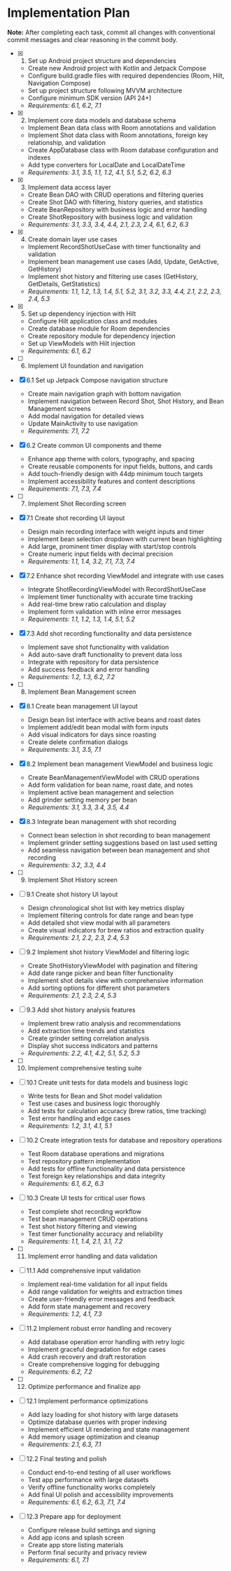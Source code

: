 # Implementation Plan

**Note:** After completing each task, commit all changes with conventional commit messages and clear reasoning in the commit body.

- [x] 1. Set up Android project structure and dependencies
  - Create new Android project with Kotlin and Jetpack Compose
  - Configure build.gradle files with required dependencies (Room, Hilt, Navigation Compose)
  - Set up project structure following MVVM architecture
  - Configure minimum SDK version (API 24+)
  - _Requirements: 6.1, 6.2, 7.1_

- [x] 2. Implement core data models and database schema
  - Implement Bean data class with Room annotations and validation
  - Implement Shot data class with Room annotations, foreign key relationship, and validation
  - Create AppDatabase class with Room database configuration and indexes
  - Add type converters for LocalDate and LocalDateTime
  - _Requirements: 3.1, 3.5, 1.1, 1.2, 4.1, 5.1, 5.2, 6.2, 6.3_

- [x] 3. Implement data access layer
  - Create Bean DAO with CRUD operations and filtering queries
  - Create Shot DAO with filtering, history queries, and statistics
  - Create BeanRepository with business logic and error handling
  - Create ShotRepository with business logic and validation
  - _Requirements: 3.1, 3.3, 3.4, 4.4, 2.1, 2.3, 2.4, 6.1, 6.2, 6.3_

- [x] 4. Create domain layer use cases
  - Implement RecordShotUseCase with timer functionality and validation
  - Implement bean management use cases (Add, Update, GetActive, GetHistory)
  - Implement shot history and filtering use cases (GetHistory, GetDetails, GetStatistics)
  - _Requirements: 1.1, 1.2, 1.3, 1.4, 5.1, 5.2, 3.1, 3.2, 3.3, 4.4, 2.1, 2.2, 2.3, 2.4, 5.3_

- [x] 5. Set up dependency injection with Hilt
  - Configure Hilt application class and modules
  - Create database module for Room dependencies
  - Create repository module for dependency injection
  - Set up ViewModels with Hilt injection
  - _Requirements: 6.1, 6.2_

- [ ] 6. Implement UI foundation and navigation

- [x] 6.1 Set up Jetpack Compose navigation structure






  - Create main navigation graph with bottom navigation
  - Implement navigation between Record Shot, Shot History, and Bean Management screens
  - Add modal navigation for detailed views
  - Update MainActivity to use navigation
  - _Requirements: 7.1, 7.2_

- [x] 6.2 Create common UI components and theme






  - Enhance app theme with colors, typography, and spacing
  - Create reusable components for input fields, buttons, and cards
  - Add touch-friendly design with 44dp minimum touch targets
  - Implement accessibility features and content descriptions
  - _Requirements: 7.1, 7.3, 7.4_

- [ ] 7. Implement Shot Recording screen

- [x] 7.1 Create shot recording UI layout




  - Design main recording interface with weight inputs and timer
  - Implement bean selection dropdown with current bean highlighting
  - Add large, prominent timer display with start/stop controls
  - Create numeric input fields with decimal precision
  - _Requirements: 1.1, 1.4, 3.2, 7.1, 7.3, 7.4_

- [x] 7.2 Enhance shot recording ViewModel and integrate with use cases





  - Integrate ShotRecordingViewModel with RecordShotUseCase
  - Implement timer functionality with accurate time tracking
  - Add real-time brew ratio calculation and display
  - Implement form validation with inline error messages
  - _Requirements: 1.1, 1.2, 1.3, 1.4, 5.1, 5.2_

- [x] 7.3 Add shot recording functionality and data persistence





  - Implement save shot functionality with validation
  - Add auto-save draft functionality to prevent data loss
  - Integrate with repository for data persistence
  - Add success feedback and error handling
  - _Requirements: 1.2, 1.3, 6.2, 7.2_

- [ ] 8. Implement Bean Management screen

- [x] 8.1 Create bean management UI layout







  - Design bean list interface with active beans and roast dates
  - Implement add/edit bean modal with form inputs
  - Add visual indicators for days since roasting
  - Create delete confirmation dialogs
  - _Requirements: 3.1, 3.5, 7.1_

- [x] 8.2 Implement bean management ViewModel and business logic






  - Create BeanManagementViewModel with CRUD operations
  - Add form validation for bean name, roast date, and notes
  - Implement active bean management and selection
  - Add grinder setting memory per bean
  - _Requirements: 3.1, 3.3, 3.4, 3.5, 4.4_

- [x] 8.3 Integrate bean management with shot recording





  - Connect bean selection in shot recording to bean management
  - Implement grinder setting suggestions based on last used setting
  - Add seamless navigation between bean management and shot recording
  - _Requirements: 3.2, 3.3, 4.4_

- [ ] 9. Implement Shot History screen

- [ ] 9.1 Create shot history UI layout
  - Design chronological shot list with key metrics display
  - Implement filtering controls for date range and bean type
  - Add detailed shot view modal with all parameters
  - Create visual indicators for brew ratios and extraction quality
  - _Requirements: 2.1, 2.2, 2.3, 2.4, 5.3_

- [ ] 9.2 Implement shot history ViewModel and filtering logic
  - Create ShotHistoryViewModel with pagination and filtering
  - Add date range picker and bean filter functionality
  - Implement shot details view with comprehensive information
  - Add sorting options for different shot parameters
  - _Requirements: 2.1, 2.3, 2.4, 5.3_

- [ ] 9.3 Add shot history analysis features
  - Implement brew ratio analysis and recommendations
  - Add extraction time trends and statistics
  - Create grinder setting correlation analysis
  - Display shot success indicators and patterns
  - _Requirements: 2.2, 4.1, 4.2, 5.1, 5.2, 5.3_

- [ ] 10. Implement comprehensive testing suite

- [ ] 10.1 Create unit tests for data models and business logic
  - Write tests for Bean and Shot model validation
  - Test use cases and business logic thoroughly
  - Add tests for calculation accuracy (brew ratios, time tracking)
  - Test error handling and edge cases
  - _Requirements: 1.2, 3.1, 4.1, 5.1_

- [ ] 10.2 Create integration tests for database and repository operations
  - Test Room database operations and migrations
  - Test repository pattern implementation
  - Add tests for offline functionality and data persistence
  - Test foreign key relationships and data integrity
  - _Requirements: 6.1, 6.2, 6.3_

- [ ] 10.3 Create UI tests for critical user flows
  - Test complete shot recording workflow
  - Test bean management CRUD operations
  - Test shot history filtering and viewing
  - Test timer functionality accuracy and reliability
  - _Requirements: 1.1, 1.4, 2.1, 3.1, 7.2_

- [ ] 11. Implement error handling and data validation

- [ ] 11.1 Add comprehensive input validation
  - Implement real-time validation for all input fields
  - Add range validation for weights and extraction times
  - Create user-friendly error messages and feedback
  - Add form state management and recovery
  - _Requirements: 1.2, 4.1, 7.3_

- [ ] 11.2 Implement robust error handling and recovery
  - Add database operation error handling with retry logic
  - Implement graceful degradation for edge cases
  - Add crash recovery and draft restoration
  - Create comprehensive logging for debugging
  - _Requirements: 6.2, 7.2_

- [ ] 12. Optimize performance and finalize app

- [ ] 12.1 Implement performance optimizations
  - Add lazy loading for shot history with large datasets
  - Optimize database queries with proper indexing
  - Implement efficient UI rendering and state management
  - Add memory usage optimization and cleanup
  - _Requirements: 2.1, 6.3, 7.1_

- [ ] 12.2 Final testing and polish
  - Conduct end-to-end testing of all user workflows
  - Test app performance with large datasets
  - Verify offline functionality works completely
  - Add final UI polish and accessibility improvements
  - _Requirements: 6.1, 6.2, 6.3, 7.1, 7.4_

- [ ] 12.3 Prepare app for deployment
  - Configure release build settings and signing
  - Add app icons and splash screen
  - Create app store listing materials
  - Perform final security and privacy review
  - _Requirements: 6.1, 7.1_